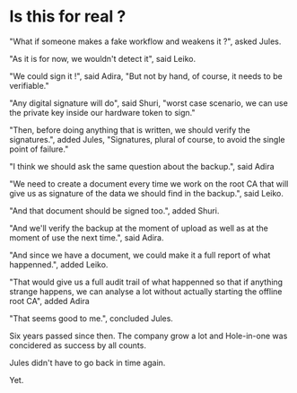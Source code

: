 # Is this for real ?

"What if someone makes a fake workflow and weakens it ?", asked Jules.

"As it is for now, we wouldn't detect it", said Leiko.

"We could sign it !", said Adira, "But not by hand, of course, it needs to be verifiable."

"Any digital signature will do", said Shuri, "worst case scenario, we can use the private key inside our hardware token to sign."

"Then, before doing anything that is written, we should verify the signatures.", added Jules, "Signatures, plural of course, to avoid the single point of failure."

"I think we should ask the same question about the backup.", said Adira

"We need to create a document every time we work on the root CA that will give us as signature of the data we should find in the backup.", said Leiko.

"And that document should be signed too.", added Shuri.

"And we'll verify the backup at the moment of upload as well as at the moment of use the next time.", said Adira.

"And since we have a document, we could make it a full report of what happenned.", added Leiko.

"That would give us a full audit trail of what happenned so that if anything strange happens, we can analyse a lot without actually starting the offline root CA", added Adira

"That seems good to me.", concluded Jules.

Six years passed since then. The company grow a lot and Hole-in-one was concidered as success by all counts.

Jules didn't have to go back in time again.

Yet.
